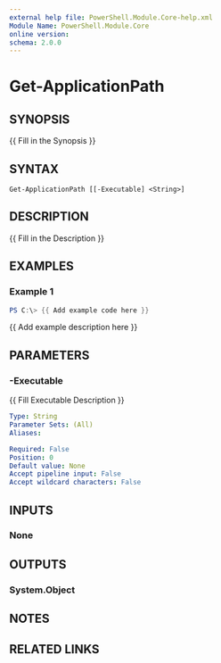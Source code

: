 ```yaml
---
external help file: PowerShell.Module.Core-help.xml
Module Name: PowerShell.Module.Core
online version:
schema: 2.0.0
---
```


# Get-ApplicationPath

## SYNOPSIS
{{ Fill in the Synopsis }}

## SYNTAX

```
Get-ApplicationPath [[-Executable] <String>]
```

## DESCRIPTION
{{ Fill in the Description }}

## EXAMPLES

### Example 1
```powershell
PS C:\> {{ Add example code here }}
```

{{ Add example description here }}

## PARAMETERS

### -Executable
{{ Fill Executable Description }}

```yaml
Type: String
Parameter Sets: (All)
Aliases:

Required: False
Position: 0
Default value: None
Accept pipeline input: False
Accept wildcard characters: False
```

## INPUTS

### None

## OUTPUTS

### System.Object
## NOTES

## RELATED LINKS
